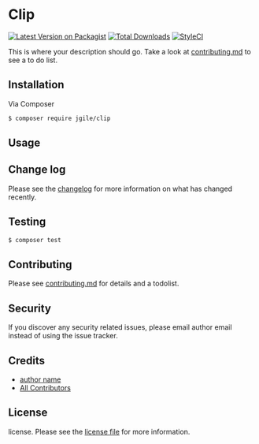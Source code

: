 # Clip

[![Latest Version on Packagist][ico-version]][link-packagist]
[![Total Downloads][ico-downloads]][link-downloads]
[![StyleCI][ico-styleci]][link-styleci]

This is where your description should go. Take a look at [contributing.md](contributing.md) to see a to do list.

## Installation

Via Composer

``` bash
$ composer require jgile/clip
```

## Usage

## Change log

Please see the [changelog](changelog.md) for more information on what has changed recently.

## Testing

``` bash
$ composer test
```

## Contributing

Please see [contributing.md](contributing.md) for details and a todolist.

## Security

If you discover any security related issues, please email author email instead of using the issue tracker.

## Credits

- [author name][link-author]
- [All Contributors][link-contributors]

## License

license. Please see the [license file](license.md) for more information.

[ico-version]: https://img.shields.io/packagist/v/jgile/clip.svg?style=flat-square
[ico-downloads]: https://img.shields.io/packagist/dt/jgile/clip.svg?style=flat-square
[ico-styleci]: https://github.styleci.io/repos/268350796/shield?branch=master

[link-packagist]: https://packagist.org/packages/jgile/clip
[link-downloads]: https://packagist.org/packages/jgile/clip
[link-styleci]: https://github.styleci.io/repos/268350796
[link-author]: https://github.com/jgile
[link-contributors]: ../../contributors
